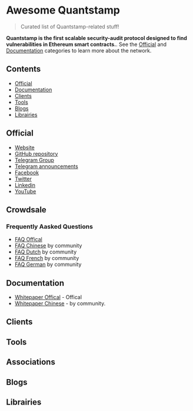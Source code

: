 # Awesome Quantstamp


> Curated list of Quantstamp-related stuff!

**Quantstamp is the first scalable security-audit protocol designed to find vulnerabilities in Ethereum smart contracts.**. See the [Official](#official) and [Documentation](#documentation) categories to learn more about the network.

## Contents

* [Official](#official)
* [Documentation](#documentation)
* [Clients](#clients)
* [Tools](#tools)
* [Blogs](#blogs)
* [Librairies](#librairies)

## Official

* [Website](https://quantstamp.com/)
* [GitHub repository](https://github.com/quantstamp)
* [Telegram Group](https://t.me/quantstamp)  
* [Telegram announcements](https://t.me/quantstampANN)  
* [Facebook](https://www.facebook.com/quantstamp/)  
* [Twitter](https://twitter.com/Quantstamp)  
* [Linkedin](https://www.linkedin.com/company/25057251/)  
* [YouTube](https://www.youtube.com/channel/UCXP3YLX4JdI0gGb9UKSunMg)

## Crowdsale

### Frequently Aasked Questions

* [FAQ Offical](https://goo.gl/uGubNQ)
* [FAQ Chinese](https://goo.gl/ayn9dt) by community
* [FAQ Dutch](https://goo.gl/qj4QMg) by community
* [FAQ French](https://goo.gl/bgBcQs) by community
* [FAQ German](https://goo.gl/NT83XA) by community

## Documentation

* [Whitepaper Offical](https://docsend.com/view/shcsmhe) - Offical
* [Whitepaper Chinese](https://github.com/yajiya/quantstamp-summary/blob/master/whitepaper-simplified.md) - by community.

## Clients



## Tools



## Associations



## Blogs



## Librairies


